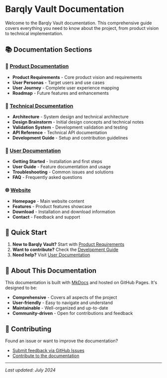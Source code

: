 # Barqly Vault Documentation

Welcome to the Barqly Vault documentation. This comprehensive guide covers everything you need to know about the project, from product vision to technical implementation.

## 📚 Documentation Sections

### 🎯 [Product Documentation](product/)
- **Product Requirements** - Core product vision and requirements
- **User Personas** - Target users and use cases
- **User Journey** - Complete user experience mapping
- **Roadmap** - Future features and enhancements

### 🔧 [Technical Documentation](technical/)
- **Architecture** - System design and technical architecture
- **Design Brainstorm** - Initial design concepts and technical notes
- **Validation System** - Development validation and testing
- **API Reference** - Technical API documentation
- **Development Guide** - Setup and contribution guidelines

### 👥 [User Documentation](user/)
- **Getting Started** - Installation and first steps
- **User Guide** - Feature documentation and usage
- **Troubleshooting** - Common issues and solutions
- **FAQ** - Frequently asked questions

### 🌐 [Website](website/)
- **Homepage** - Main website content
- **Features** - Product features showcase
- **Download** - Installation and download information
- **Contact** - Feedback and support

## 🚀 Quick Start

1. **New to Barqly Vault?** Start with [Product Requirements](product/requirements.md)
2. **Want to contribute?** Check the [Development Guide](technical/development-guide.md)
3. **Need help?** Visit [User Documentation](user/)

## 📖 About This Documentation

This documentation is built with [MkDocs](https://www.mkdocs.org/) and hosted on GitHub Pages. It's designed to be:
- **Comprehensive** - Covers all aspects of the project
- **User-friendly** - Easy to navigate and understand
- **Maintainable** - Well-organized and up-to-date
- **Community-driven** - Open for contributions and feedback

## 🤝 Contributing

Found an issue or want to improve the documentation? 
- [Submit feedback via GitHub Issues](https://github.com/your-repo/issues/new?template=feedback.md)
- [Contribute to the documentation](CONTRIBUTING.md)

---

*Last updated: July 2024* 